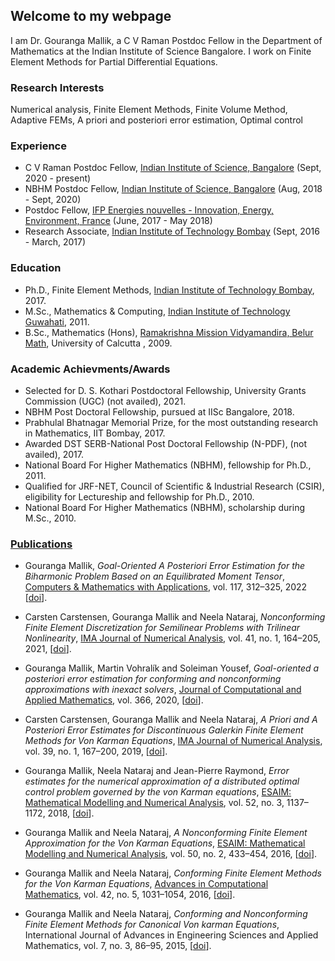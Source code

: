 ## Welcome to my webpage                        

I am Dr. Gouranga Mallik, a C V Raman Postdoc Fellow in the Department of Mathematics at the Indian Institute of Science Bangalore. I work on Finite Element Methods for Partial Differential Equations.

### Research Interests

Numerical analysis, Finite Element Methods, Finite Volume Method, Adaptive FEMs, A priori and posteriori error estimation,  Optimal control

### Experience

- C V Raman Postdoc Fellow, [Indian Institute of Science, Bangalore](http://www.math.iisc.ac.in/) (Sept, 2020 - present)
- NBHM Postdoc Fellow, [Indian Institute of Science, Bangalore](http://www.math.iisc.ac.in/) (Aug, 2018 - Sept, 2020)
- Postdoc Fellow, [IFP Energies nouvelles - Innovation, Energy, Environment, France](https://www.ifpenergiesnouvelles.com/) (June, 2017 - May 2018)
- Research Associate, [Indian Institute of Technology Bombay](http://www.math.iitb.ac.in/) (Sept, 2016 - March, 2017)

### Education

- Ph.D., Finite Element Methods, [Indian Institute of Technology Bombay](http://www.math.iitb.ac.in/), 2017.
- M.Sc., Mathematics & Computing, [Indian Institute of Technology Guwahati](https://www.iitg.ac.in/maths/), 2011.
- B.Sc., Mathematics (Hons), [Ramakrishna Mission Vidyamandira, Belur Math](http://vidyamandira.ac.in/), University of Calcutta , 2009.

### Academic Achievments/Awards

- Selected for D. S. Kothari Postdoctoral Fellowship, University Grants Commission (UGC) (not availed), 2021.
- NBHM Post Doctoral Fellowship, pursued at IISc Bangalore, 2018.
- Prabhulal Bhatnagar Memorial Prize, for the most outstanding research in Mathematics, IIT Bombay, 2017.
- Awarded DST SERB-National Post Doctoral Fellowship (N-PDF), (not availed), 2017.
- National Board For Higher Mathematics (NBHM), fellowship for Ph.D., 2011.
- Qualified for JRF-NET, Council of Scientific & Industrial Research (CSIR), eligibility for Lectureship and fellowship for Ph.D., 2010.
- National Board For Higher Mathematics (NBHM), scholarship during M.Sc., 2010.

### [Publications](https://www.researchgate.net/profile/Gouranga-Mallik)

- Gouranga Mallik, *Goal-Oriented A Posteriori Error Estimation for the Biharmonic Problem Based on an Equilibrated Moment Tensor*, 
  [Computers & Mathematics with Applications](https://www.journals.elsevier.com/computers-and-mathematics-with-applications), vol. 117, 312–325, 2022 
  [[doi](https://doi.org/10.1016/j.camwa.2022.04.021)].
   
- Carsten Carstensen, Gouranga Mallik and Neela Nataraj, *Nonconforming Finite Element Discretization for Semilinear Problems with Trilinear                 Nonlinearity*, 
  [IMA Journal of Numerical Analysis](https://academic.oup.com/imajna), vol. 41, no. 1, 164–205, 2021, 
  [[doi](https://doi.org/10.1093/imanum/drz071)].   
   
- Gouranga Mallik, Martin Vohralík and Soleiman Yousef, *Goal-oriented a posteriori error estimation for conforming and nonconforming approximations with     inexact solvers*, 
  [Journal of Computational and Applied Mathematics](https://www.journals.elsevier.com/journal-of-computational-and-applied-mathematics), vol. 366, 2020,     [[doi](https://doi.org/10.1016/j.cam.2019.112367)].   
   
- Carsten Carstensen, Gouranga Mallik and Neela Nataraj, *A Priori and A Posteriori Error Estimates for Discontinuous Galerkin Finite Element Methods for     Von Karman Equations*, [IMA Journal of Numerical Analysis](https://academic.oup.com/imajna), vol. 39, no. 1, 167–200, 2019,
  [[doi](https://doi.org/10.1093/imanum/dry003)]. 
   
- Gouranga Mallik, Neela Nataraj and Jean-Pierre Raymond, *Error estimates for the numerical approximation of a  distributed optimal control problem         governed by the von Karman equations*, 
  [ESAIM: Mathematical Modelling and Numerical Analysis](https://www.esaim-m2an.org/), vol. 52, no. 3, 1137–1172, 2018,
  [[doi](https://doi.org/10.1051/m2an/2018023)].
   
- Gouranga Mallik and Neela Nataraj, *A Nonconforming Finite Element Approximation for the Von Karman Equations*, 
  [ESAIM: Mathematical Modelling and Numerical Analysis](https://www.esaim-m2an.org/), vol. 50, no. 2, 433–454, 2016, 
  [[doi](https://doi.org/10.1051/m2an/2015052)].
   
- Gouranga Mallik and Neela Nataraj, *Conforming Finite Element Methods for the Von Karman Equations*, 
  [Advances in Computational Mathematics](https://www.springer.com/journal/10444), vol. 42, no. 5, 1031–1054, 2016, 
  [[doi](https://doi.org/10.1007/s10444-016-9452-5)].
   
- Gouranga Mallik and Neela Nataraj, *Conforming and Nonconforming Finite Element Methods for Canonical Von karman Equations*, 
  International Journal of Advances in Engineering Sciences and Applied Mathematics, vol. 7, no. 3, 86–95, 2015, 
  [[doi](https://doi.org/10.1007/s12572-015-0137-y)].
   
   

